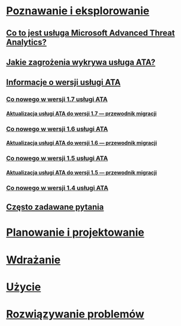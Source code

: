 # [Poznawanie i eksplorowanie](what-is-ata.md)
## [Co to jest usługa Microsoft Advanced Threat Analytics?](what-is-ata.md)
## [Jakie zagrożenia wykrywa usługa ATA?](ata-threats.md)
## [Informacje o wersji usługi ATA](ata-release-notes.md)
### [Co nowego w wersji 1.7 usługi ATA](whats-new-version-1.7.md)
#### [Aktualizacja usługi ATA do wersji 1.7 — przewodnik migracji](ata-update-1.7-migration-guide.md)
### [Co nowego w wersji 1.6 usługi ATA](whats-new-version-1.6.md)
#### [Aktualizacja usługi ATA do wersji 1.6 — przewodnik migracji](ata-update-1.6-migration-guide.md)
### [Co nowego w wersji 1.5 usługi ATA](whats-new-version-1.5.md)
#### [Aktualizacja usługi ATA do wersji 1.5 — przewodnik migracji](ata-update-1.5-migration-guide.md)
### [Co nowego w wersji 1.4 usługi ATA](whats-new-version-1.4.md)
## [Często zadawane pytania](ata-technical-faq.md)
# [Planowanie i projektowanie](/advanced-threat-analytics/plan-design/ata-architecture)
# [Wdrażanie](/advanced-threat-analytics/deploy-use/preinstall-ata)
# [Użycie](/advanced-threat-analytics/deploy-use/operate-ata)
# [Rozwiązywanie problemów](/advanced-threat-analytics/troubleshoot/troubleshooting-ata-known-errors)


<!--HONumber=Oct16_HO5-->


